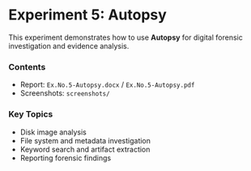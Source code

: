 # Experiment 5: Autopsy

This experiment demonstrates how to use **Autopsy** for digital forensic investigation and evidence analysis.

### Contents
- Report: `Ex.No.5-Autopsy.docx` / `Ex.No.5-Autopsy.pdf`
- Screenshots: `screenshots/`

### Key Topics
- Disk image analysis
- File system and metadata investigation
- Keyword search and artifact extraction
- Reporting forensic findings

